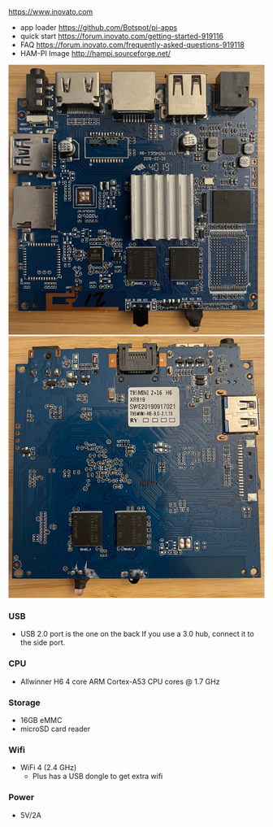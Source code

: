 https://www.inovato.com

 - app loader https://github.com/Botspot/pi-apps
 - quick start https://forum.inovato.com/getting-started-919116
 - FAQ https://forum.inovato.com/frequently-asked-questions-919118
 - HAM-PI Image http://hampi.sourceforge.net/


![top](top.jpeg)
![back](back.jpeg)

 ### USB
 - USB 2.0 port is the one on the back If you use a 3.0 hub, connect it to the side port.

 ### CPU
- Allwinner H6 4 core ARM Cortex-A53 CPU cores @ 1.7 GHz

### Storage
 - 16GB eMMC
 - microSD card reader

### Wifi
- WiFi 4 (2.4 GHz)
   - Plus has a USB dongle to get extra wifi
### Power
- 5V/2A
